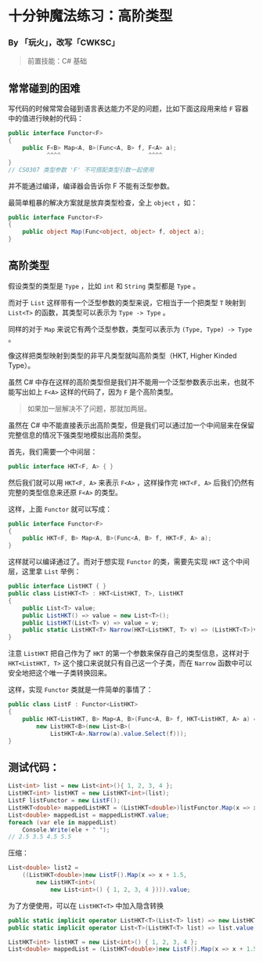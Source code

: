# 十分钟魔法练习：高阶类型

### By 「玩火」，改写「CWKSC」

> 前置技能：C# 基础

## 常常碰到的困难

写代码的时候常常会碰到语言表达能力不足的问题，比如下面这段用来给 `F` 容器中的值进行映射的代码：

```csharp
public interface Functor<F>
{
    public F<B> Map<A, B>(Func<A, B> f, F<A> a);
           ^^^^                         ^^^^
}
// CS0307 类型参数 'F' 不可搭配类型引数一起使用
```

并不能通过编译，编译器会告诉你 F 不能有泛型参数。

最简单粗暴的解决方案就是放弃类型检查，全上 `object` ，如：

```csharp
public interface Functor<F>
{
    public object Map(Func<object, object> f, object a);
}
```

## 高阶类型

假设类型的类型是 `Type` ，比如 `int` 和 `String` 类型都是 `Type` 。

而对于 `List` 这样带有一个泛型参数的类型来说，它相当于一个把类型 `T` 映射到 `List<T>` 的函数，其类型可以表示为 `Type -> Type` 。

同样的对于 `Map` 来说它有两个泛型参数，类型可以表示为 `(Type, Type) -> Type` 。

像这样把类型映射到类型的非平凡类型就叫高阶类型（HKT, Higher Kinded Type）。

虽然 C# 中存在这样的高阶类型但是我们并不能用一个泛型参数表示出来，也就不能写出如上 `F<A>` 这样的代码了，因为 `F` 是个高阶类型。

> 如果加一层解决不了问题，那就加两层。

虽然在 C# 中不能直接表示出高阶类型，但是我们可以通过加一个中间层来在保留完整信息的情况下强类型地模拟出高阶类型。

首先，我们需要一个中间层：

```csharp
public interface HKT<F, A> { }
```

然后我们就可以用 `HKT<F, A>` 来表示 `F<A>` ，这样操作完 `HKT<F, A>` 后我们仍然有完整的类型信息来还原 `F<A>` 的类型。

这样，上面 `Functor` 就可以写成：

```csharp
public interface Functor<F>
{
    public HKT<F, B> Map<A, B>(Func<A, B> f, HKT<F, A> a);
}
```

这样就可以编译通过了。而对于想实现 `Functor` 的类，需要先实现 `HKT` 这个中间层，这里拿 `List` 举例：

```csharp
public interface ListHKT { }
public class ListHKT<T> : HKT<ListHKT, T>, ListHKT
{
    public List<T> value;
    public ListHKT() => value = new List<T>();
    public ListHKT(List<T> v) => value = v;
    public static ListHKT<T> Narrow(HKT<ListHKT, T> v) => (ListHKT<T>)v;
}
```

注意 `ListHKT` 把自己作为了 `HKT` 的第一个参数来保存自己的类型信息，这样对于 `HKT<ListHKT, T>` 这个接口来说就只有自己这一个子类，而在 `Narrow` 函数中可以安全地把这个唯一子类转换回来。

这样，实现 `Functor` 类就是一件简单的事情了：

```csharp
public class ListF : Functor<ListHKT>
{
    public HKT<ListHKT, B> Map<A, B>(Func<A, B> f, HKT<ListHKT, A> a) => 
        new ListHKT<B>(new List<B>(
            ListHKT<A>.Narrow(a).value.Select(f)));
}
```

## 测试代码：

```csharp
List<int> list = new List<int>(){ 1, 2, 3, 4 };
ListHKT<int> listHKT = new ListHKT<int>(list);
ListF listFunctor = new ListF();
ListHKT<double> mappedListHKT = (ListHKT<double>)listFunctor.Map(x => x + 1.5, listHKT);
List<double> mappedList = mappedListHKT.value;
foreach (var ele in mappedList)
    Console.Write(ele + " ");
// 2.5 3.5 4.5 5.5
```

压缩：

```csharp
List<double> list2 = 
    ((ListHKT<double>)new ListF().Map(x => x + 1.5,
        new ListHKT<int>(
            new List<int>() { 1, 2, 3, 4 }))).value;
```

为了方便使用，可以在 `ListHKT<T>` 中加入隐含转换

```csharp
public static implicit operator ListHKT<T>(List<T> list) => new ListHKT<T>(list);
public static implicit operator List<T>(ListHKT<T> list) => list.value;
```

```csharp
ListHKT<int> listHKT = new List<int>() { 1, 2, 3, 4 };
List<double> mappedList = (ListHKT<double>)new ListF().Map(x => x + 1.5, listHKT);
```

